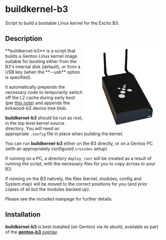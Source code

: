 # buildkernel-b3
Script to build a bootable Linux kernel for the Excito B3.

## Description

<img src="https://raw.githubusercontent.com/sakaki-/resources/master/excito/b3/Excito_b3.jpg" alt="Excito B3" width="250px" align="right"/>
**buildkernel-b3** is a script that builds a Gentoo Linux kernel image suitable for booting either from the B3's internal disk (default), or from a USB key (when the **--usb** option is specified).

It automatically prepends the necessary code to temporarily switch off the L2 cache during early boot (per [this note](https://lists.debian.org/debian-boot/2012/08/msg00804.html)) and appends the kirkwood-b3 device tree blob.

**buildkernel-b3** should be run as root, in the top level kernel source directory. You will need an appropriate `.config` file in place when building the kernel.

You can run **buildkernel-b3** either on the B3 directly, or on a Gentoo PC (with an appropriately configured `crossdev` setup).

If running on a PC, a directory `deploy_root` will be created as a result of running the script, with the necessary files for you to copy across to your B3.

If running on the B3 natively, the files (kernel, modules, config and System.map) will be moved to the correct positions for you (and prior copies of all but the modules backed up).

Please see the included manpage for further details.

## Installation

**buildkernel-b3** is best installed (on Gentoo) via its ebuild, available as part of the [**gentoo-b3** overlay](https://github.com/sakaki-/gentoo-b3-overlay).
